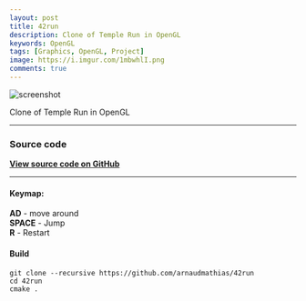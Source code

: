 ```yaml
---
layout: post
title: 42run
description: Clone of Temple Run in OpenGL
keywords: OpenGL
tags: [Graphics, OpenGL, Project]
image: https://i.imgur.com/1mbwhlI.png
comments: true
---
```


![screenshot](https://i.imgur.com/1mbwhlI.png)

Clone of Temple Run in OpenGL

----

### Source code

[**View source code on GitHub**](https://github.com/arnaudmathias/42run)

----

#### Keymap:  
**AD**  - move around  
**SPACE** - Jump  
**R**     - Restart  

#### Build
```
git clone --recursive https://github.com/arnaudmathias/42run
cd 42run
cmake .
```
